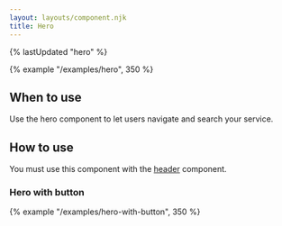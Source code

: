 ```yaml
---
layout: layouts/component.njk
title: Hero
---
```


{% lastUpdated "hero" %}

{% example "/examples/hero", 350 %}

## When to use

Use the hero component to let users navigate and search your service.

## How to use

You must use this component with the [header](../header) component.

### Hero with button

{% example "/examples/hero-with-button", 350 %}

